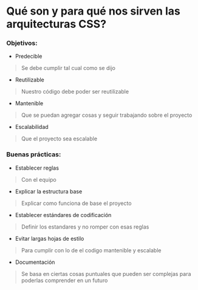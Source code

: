 # Qué son y para qué nos sirven las arquitecturas CSS?

### Objetivos:
* Predecible 
> Se debe cumplir tal cual como se dijo 
* Reutilizable
> Nuestro código debe poder ser reutilizable
* Mantenible
> Que se puedan agregar cosas y seguir trabajando sobre el proyecto
* Escalabilidad
> Que el proyecto sea escalable

### Buenas prácticas:
* Establecer reglas
> Con el equipo
* Explicar la estructura base
> Explicar como funciona de base el proyecto
* Establecer estándares de codificación 
> Definir los estandares y no romper con esas reglas
* Evitar largas hojas de estilo
> Para cumplir con lo de el codigo mantenible y escalable
* Documentación
> Se basa en ciertas cosas puntuales que pueden ser complejas para poderlas comprender en un futuro 

